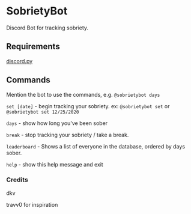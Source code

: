 # SobrietyBot
Discord Bot for tracking sobriety.

## Requirements

[discord.py](https://pypi.org/project/discord.py/)

## Commands

Mention the bot to use the commands, e.g. `@sobrietybot days`

`set [date]`  - begin tracking your sobriety. ex: `@sobrietybot set` or `@sobrietybot set 12/25/2020`

`days` - show how long you've been sober

`break` - stop tracking your sobriety / take a break.

`leaderboard` - Shows a list of everyone in the database, ordered by days sober. 

`help` - show this help message and exit

### Credits
dkv

travv0 for inspiration
